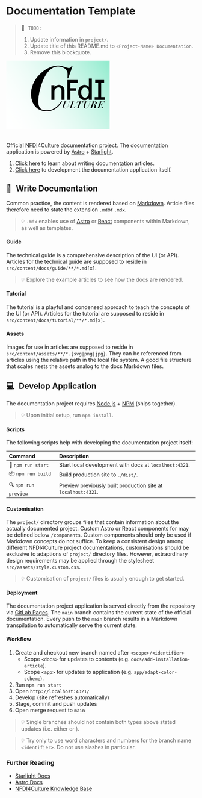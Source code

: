 # Documentation Template

> 🚀 &hairsp; `TODO:`  
> 1. Update information in `project/`.  
> 2. Update title of this README.md to `<Project-Name> Documentation`.  
> 3. Remove this blockquote.  

<a href="/">
  <img src="./project/hero.svg" width="275">
</a>
<br><br>

Official [NFDI4Culture](https://nfdi4culture.de/) documentation project. The documentation application is powered by [Astro](https://astro.build/) + [Starlight](https://starlight.astro.build/).

1. [Click here](#write-documentation) to learn about writing documentation articles.
2. [Click here](#develop-application) to development the documentation application itself.

## 📑 &hairsp; Write Documentation

Common practice, the content is rendered based on [Markdown](https://commonmark.org/). Article files therefore need to state the extension `.md`or `.mdx`.

> 💡 `.mdx` enables use of [Astro](https://docs.astro.build/en/basics/astro-components/) or [React](https://react.dev/learn/your-first-component) components within Markdown, as well as templates.

#### Guide

The technical guide is a comprehensive description of the UI (or API). Articles for the technical guide are supposed to reside in `src/content/docs/guide/**/*.md[x]`.

> 💡 Explore the example articles to see how the docs are rendered.

#### Tutorial

The tutorial is a playful and condensed approach to teach the concepts of the UI (or API). Articles for the tutorial are supposed to reside in `src/content/docs/tutorial/**/*.md[x]`.

#### Assets

Images for use in articles are supposed to reside in `src/content/assets/**/*.{svg|png|jpg}`. They can be referenced from articles using the relative path in the local file system. A good file structure that scales nests the assets analog to the docs Markdown files.

## 💻 &hairsp; Develop Application

The documentation project requires [Node.js](https://nodejs.org) + [NPM](https://www.npmjs.com) (ships together).

> 💡 Upon initial setup, run `npm install`.

#### Scripts

The following scripts help with developing the documentation project itself:

| Command | Description |
| :- | :- |
| 🔧 `npm run start` | Start local development with docs at `localhost:4321`. |
| 📦 `npm run build` | Build production site to `./dist/`. |
| 🔍 `npm run preview` | Preview previously built production site at `localhost:4321`. |

#### Customisation

The `project/` directory groups files that contain information about the actually documented project. Custom Astro or React components for may be defined below `/components`. Custom components should only be used if Markdown concepts do not suffice. To keep a consistent design among different NFDI4Culture project documentations, customisations should be exclusive to adaptions of `project/` directory files. However, extraordinary design requirements may be applied through the stylesheet `src/assets/style.custom.css`.

> 💡 Customisation of `project/` files is usually enough to get started.

#### Deployment

The documentation project application is served directly from the repository via [GitLab Pages](https://docs.gitlab.com/ee/user/project/pages/). The `main` branch contains the current state of the official documentation. Every push to the `main` branch results in a Markdown transpilation to automatically serve the current state.

#### Workflow

1. Create and checkout new branch named after `<scope>/<identifier>`
    - Scope `<docs>` for updates to contents (e.g. `docs/add-installation-article`).
    - Scope `<app>` for updates to application (e.g. `app/adapt-color-scheme`).
2. Run `npm run start`
3. Open `http://localhost:4321/`
4. Develop (site refreshes automatically)
5. Stage, commit and push updates
6. Open merge request to `main`

> 💡 Single branches should not contain both types above stated updates (i.e. either <docs> or <app>).

> 💡 Try only to use word characters and numbers for the branch name `<identifier>`. Do not use slashes in particular.

### Further Reading

- [Starlight Docs](https://starlight.astro.build/)
- [Astro Docs](https://docs.astro.build)
- [NFDI4Culture Knowledge Base](https://nfdi4culture.de/resources/knowledge-base)